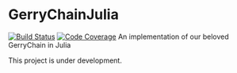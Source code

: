 # GerryChainJulia

[![Build Status](https://travis-ci.com/mggg/GerryChainJulia.png)](https://travis-ci.com/mggg/GerryChainJulia)
[![Code Coverage](https://codecov.io/gh/mggg/GerryChainJulia/branch/main/graph/badge.svg)](https://codecov.io/gh/mggg/GerryChainJulia/branch/main)
An implementation of our beloved GerryChain in Julia

This project is under development.
